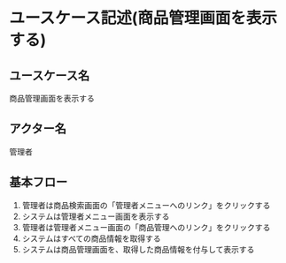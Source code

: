 # ユースケース記述(商品管理画面を表示する)

## ユースケース名

商品管理画面を表示する

## アクター名

管理者

## 基本フロー

1. 管理者は商品検索画面の「管理者メニューへのリンク」をクリックする
1. システムは管理者メニュー画面を表示する
1. 管理者は管理者メニュー画面の「商品管理へのリンク」をクリックする
1. システムはすべての商品情報を取得する
1. システムは商品管理画面を、取得した商品情報を付与して表示する
